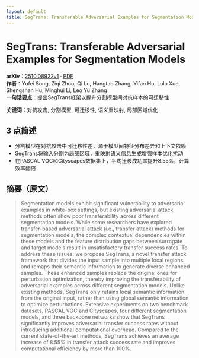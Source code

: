 ```yaml
---
layout: default
title: SegTrans: Transferable Adversarial Examples for Segmentation Models
---
```


# SegTrans: Transferable Adversarial Examples for Segmentation Models
**arXiv**：[2510.08922v1](https://arxiv.org/abs/2510.08922) · [PDF](https://arxiv.org/pdf/2510.08922.pdf)  
**作者**：Yufei Song, Ziqi Zhou, Qi Lu, Hangtao Zhang, Yifan Hu, Lulu Xue, Shengshan Hu, Minghui Li, Leo Yu Zhang  
**一句话要点**：提出SegTrans框架以提升分割模型间对抗样本的可迁移性

**关键词**：对抗攻击, 分割模型, 可迁移性, 语义重映射, 局部区域优化

## 3 点简述
- 分割模型在对抗攻击中可迁移性差，源于模型间特征分布差异和上下文依赖
- SegTrans将输入分割为局部区域，重映射语义信息生成增强样本优化扰动
- 在PASCAL VOC和Cityscapes数据集上，平均迁移成功率提升8.55%，计算效率翻倍

## 摘要（原文）

> Segmentation models exhibit significant vulnerability to adversarial examples
> in white-box settings, but existing adversarial attack methods often show poor
> transferability across different segmentation models. While some researchers
> have explored transfer-based adversarial attack (i.e., transfer attack) methods
> for segmentation models, the complex contextual dependencies within these
> models and the feature distribution gaps between surrogate and target models
> result in unsatisfactory transfer success rates. To address these issues, we
> propose SegTrans, a novel transfer attack framework that divides the input
> sample into multiple local regions and remaps their semantic information to
> generate diverse enhanced samples. These enhanced samples replace the original
> ones for perturbation optimization, thereby improving the transferability of
> adversarial examples across different segmentation models. Unlike existing
> methods, SegTrans only retains local semantic information from the original
> input, rather than using global semantic information to optimize perturbations.
> Extensive experiments on two benchmark datasets, PASCAL VOC and Cityscapes,
> four different segmentation models, and three backbone networks show that
> SegTrans significantly improves adversarial transfer success rates without
> introducing additional computational overhead. Compared to the current
> state-of-the-art methods, SegTrans achieves an average increase of 8.55% in
> transfer attack success rate and improves computational efficiency by more than
> 100%.

